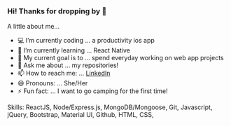 ### Hi! Thanks for dropping by 👋

A little about me...

- 💻  I’m currently coding ... a productivity ios app
- 🌱  I’m currently learning ... React Native
- 🚩  My current goal is to ... spend everyday working on web app projects 
- 💬  Ask me about ... my repositories!
- 📫  How to reach me: ... [LinkedIn](https://www.linkedin.com/in/echosit/)
- 😄  Pronouns: ... She/Her
- ⚡  Fun fact: ... I want to go camping for the first time!

Skills:
ReactJS, Node/Express.js, MongoDB/Mongoose, Git, Javascript, jQuery, Bootstrap, Material UI, Github, HTML, CSS, 
